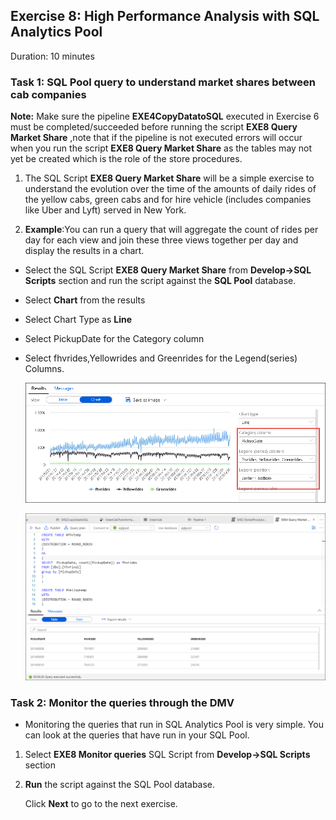 ## Exercise 8: High Performance Analysis with SQL Analytics Pool

Duration: 10 minutes

### Task 1: SQL Pool query to understand market shares between cab companies

**Note:** Make sure the pipeline **EXE4CopyDatatoSQL** executed in Exercise 6 must be completed/succeeded before running the script  **EXE8 Query Market Share** ,note that if the pipeline is not executed errors will occur when you run the script **EXE8 Query Market Share** as the tables may not yet be created which is the role of the store procedures.

1. The SQL Script **EXE8 Query Market Share** will be a simple exercise to understand the evolution over the time of the amounts of daily rides of the yellow cabs, green cabs and for hire vehicle (includes companies like Uber and Lyft) served in New York.

2. **Example**:You can run a query that will aggregate the count of rides per day for each view and join these three views together per day and display the results in a chart.

 - Select the SQL Script **EXE8 Query Market Share** from **Develop->SQL Scripts** section and run the script against the **SQL Pool** database.
 - Select **Chart** from the results
 - Select Chart Type as **Line**
 - Select PickupDate for the Category column
 - Select fhvrides,Yellowrides and Greenrides for the Legend(series) Columns.
 
   ![example](images/083.png)
   
   ![example2](images/85.png)

### Task 2: Monitor the queries through the DMV

- Monitoring the queries that run in SQL Analytics Pool is very simple. You can look at the queries that have run in your SQL Pool.

1. Select **EXE8 Monitor queries** SQL Script from **Develop->SQL Scripts** section

2. **Run** the script against the SQL Pool database.
   
   Click **Next** to go to the next exercise.
